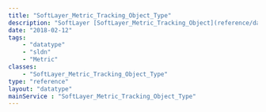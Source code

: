 ```yaml
---
title: "SoftLayer_Metric_Tracking_Object_Type"
description: "SoftLayer [SoftLayer_Metric_Tracking_Object](reference/datatypes/SoftLayer_Metric_Tracking_Object) can model various kinds of measured data, from server and virtual server bandwidth usage to CPU use to remote storage usage. SoftLayer_Metric_Tracking_Object_Type models one of these types and is referred to in tracking objects to reflect what type of data they track. "
date: "2018-02-12"
tags:
    - "datatype"
    - "sldn"
    - "Metric"
classes:
    - "SoftLayer_Metric_Tracking_Object_Type"
type: "reference"
layout: "datatype"
mainService : "SoftLayer_Metric_Tracking_Object_Type"
---
```

